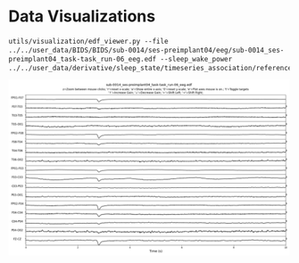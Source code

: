 # Data Visualizations

```
utils/visualization/edf_viewer.py --file ../../user_data/BIDS/BIDS/sub-0014/ses-preimplant04/eeg/sub-0014_ses-preimplant04_task-task_run-06_eeg.edf --sleep_wake_power ../../user_data/derivative/sleep_state/timeseries_association/reference.pickle
```
![default_setting](images/edf_viewer_00.png)
